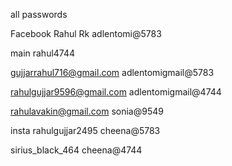 all passwords 

Facebook 
Rahul Rk   adlentomi@5783

main       rahul4744

gujjarrahul716@gmail.com      adlentomigmail@5783

rahulgujjar9596@gmail.com     adlentomigmail@4744

rahulavakin@gmail.com       sonia@9549

insta
rahulgujjar2495      cheena@5783

sirius_black_464     cheena@4744
